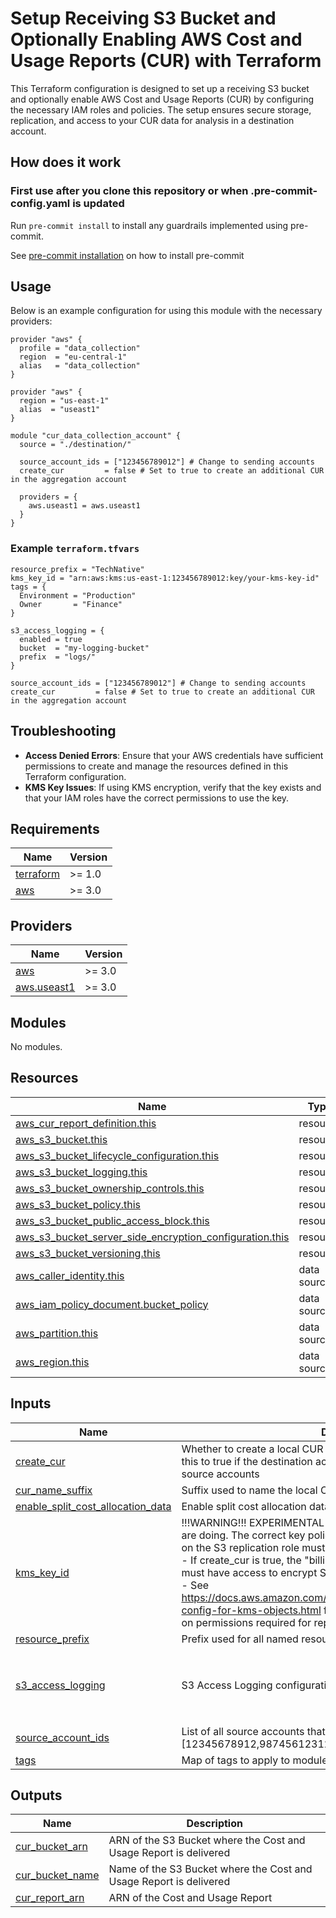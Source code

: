# Setup Receiving S3 Bucket and Optionally Enabling AWS Cost and Usage Reports (CUR) with Terraform

This Terraform configuration is designed to set up a receiving S3 bucket and optionally enable AWS Cost and Usage Reports (CUR) by configuring the necessary IAM roles and policies. The setup ensures secure storage, replication, and access to your CUR data for analysis in a destination account.

## How does it work

### First use after you clone this repository or when .pre-commit-config.yaml is updated

Run `pre-commit install` to install any guardrails implemented using pre-commit.

See [pre-commit installation](https://pre-commit.com/#install) on how to install pre-commit

## Usage

Below is an example configuration for using this module with the necessary providers:

```hcl
provider "aws" {
  profile = "data_collection"
  region  = "eu-central-1"
  alias   = "data_collection"
}

provider "aws" {
  region = "us-east-1"
  alias  = "useast1"
}

module "cur_data_collection_account" {
  source = "./destination/"

  source_account_ids = ["123456789012"] # Change to sending accounts 
  create_cur         = false # Set to true to create an additional CUR in the aggregation account

  providers = {
    aws.useast1 = aws.useast1
  }
}
```
### Example `terraform.tfvars`

```hcl
resource_prefix = "TechNative"
kms_key_id = "arn:aws:kms:us-east-1:123456789012:key/your-kms-key-id"
tags = {
  Environment = "Production"
  Owner       = "Finance"
}

s3_access_logging = {
  enabled = true
  bucket  = "my-logging-bucket"
  prefix  = "logs/"
}

source_account_ids = ["123456789012"] # Change to sending accounts
create_cur         = false # Set to true to create an additional CUR in the aggregation account
```
## Troubleshooting

- **Access Denied Errors**: Ensure that your AWS credentials have sufficient permissions to create and manage the resources defined in this Terraform configuration.
- **KMS Key Issues**: If using KMS encryption, verify that the key exists and that your IAM roles have the correct permissions to use the key.

<!-- BEGIN_TF_DOCS -->
## Requirements

| Name | Version |
|------|---------|
| <a name="requirement_terraform"></a> [terraform](#requirement\_terraform) | >= 1.0 |
| <a name="requirement_aws"></a> [aws](#requirement\_aws) | >= 3.0 |

## Providers

| Name | Version |
|------|---------|
| <a name="provider_aws"></a> [aws](#provider\_aws) | >= 3.0 |
| <a name="provider_aws.useast1"></a> [aws.useast1](#provider\_aws.useast1) | >= 3.0 |

## Modules

No modules.

## Resources

| Name | Type |
|------|------|
| [aws_cur_report_definition.this](https://registry.terraform.io/providers/hashicorp/aws/latest/docs/resources/cur_report_definition) | resource |
| [aws_s3_bucket.this](https://registry.terraform.io/providers/hashicorp/aws/latest/docs/resources/s3_bucket) | resource |
| [aws_s3_bucket_lifecycle_configuration.this](https://registry.terraform.io/providers/hashicorp/aws/latest/docs/resources/s3_bucket_lifecycle_configuration) | resource |
| [aws_s3_bucket_logging.this](https://registry.terraform.io/providers/hashicorp/aws/latest/docs/resources/s3_bucket_logging) | resource |
| [aws_s3_bucket_ownership_controls.this](https://registry.terraform.io/providers/hashicorp/aws/latest/docs/resources/s3_bucket_ownership_controls) | resource |
| [aws_s3_bucket_policy.this](https://registry.terraform.io/providers/hashicorp/aws/latest/docs/resources/s3_bucket_policy) | resource |
| [aws_s3_bucket_public_access_block.this](https://registry.terraform.io/providers/hashicorp/aws/latest/docs/resources/s3_bucket_public_access_block) | resource |
| [aws_s3_bucket_server_side_encryption_configuration.this](https://registry.terraform.io/providers/hashicorp/aws/latest/docs/resources/s3_bucket_server_side_encryption_configuration) | resource |
| [aws_s3_bucket_versioning.this](https://registry.terraform.io/providers/hashicorp/aws/latest/docs/resources/s3_bucket_versioning) | resource |
| [aws_caller_identity.this](https://registry.terraform.io/providers/hashicorp/aws/latest/docs/data-sources/caller_identity) | data source |
| [aws_iam_policy_document.bucket_policy](https://registry.terraform.io/providers/hashicorp/aws/latest/docs/data-sources/iam_policy_document) | data source |
| [aws_partition.this](https://registry.terraform.io/providers/hashicorp/aws/latest/docs/data-sources/partition) | data source |
| [aws_region.this](https://registry.terraform.io/providers/hashicorp/aws/latest/docs/data-sources/region) | data source |

## Inputs

| Name | Description | Type | Default | Required |
|------|-------------|------|---------|:--------:|
| <a name="input_create_cur"></a> [create\_cur](#input\_create\_cur) | Whether to create a local CUR in the destination account or not. Set this to true if the destination account is NOT covered in the CUR of the source accounts | `bool` | n/a | yes |
| <a name="input_cur_name_suffix"></a> [cur\_name\_suffix](#input\_cur\_name\_suffix) | Suffix used to name the local CUR report if create\_cur is `true` | `string` | `"cur"` | no |
| <a name="input_enable_split_cost_allocation_data"></a> [enable\_split\_cost\_allocation\_data](#input\_enable\_split\_cost\_allocation\_data) | Enable split cost allocation data for ECS and EKS for this CUR report | `bool` | `false` | no |
| <a name="input_kms_key_id"></a> [kms\_key\_id](#input\_kms\_key\_id) | !!!WARNING!!! EXPERIMENTAL - Do not use unless you know what you are doing. The correct key policies and IAM permissions<br>on the S3 replication role must be configured external to this module.<br>  - If create\_cur is true, the "billingreports.amazonaws.com" service must have access to encrypt S3 objects with the key ID provided<br>  - See https://docs.aws.amazon.com/AmazonS3/latest/userguide/replication-config-for-kms-objects.html for information<br>    on permissions required for replicating KMS-encrypted objects | `string` | `null` | no |
| <a name="input_resource_prefix"></a> [resource\_prefix](#input\_resource\_prefix) | Prefix used for all named resources, including S3 Bucket | `string` | `"cid"` | no |
| <a name="input_s3_access_logging"></a> [s3\_access\_logging](#input\_s3\_access\_logging) | S3 Access Logging configuration for the CUR bucket | <pre>object({<br>    enabled = bool<br>    bucket  = string<br>    prefix  = string<br>  })</pre> | <pre>{<br>  "bucket": null,<br>  "enabled": false,<br>  "prefix": null<br>}</pre> | no |
| <a name="input_source_account_ids"></a> [source\_account\_ids](#input\_source\_account\_ids) | List of all source accounts that will replicate CUR Data. Ex:  [12345678912,98745612312,...] (fill only on Destination Account) | `list(string)` | n/a | yes |
| <a name="input_tags"></a> [tags](#input\_tags) | Map of tags to apply to module resources | `map(string)` | `{}` | no |

## Outputs

| Name | Description |
|------|-------------|
| <a name="output_cur_bucket_arn"></a> [cur\_bucket\_arn](#output\_cur\_bucket\_arn) | ARN of the S3 Bucket where the Cost and Usage Report is delivered |
| <a name="output_cur_bucket_name"></a> [cur\_bucket\_name](#output\_cur\_bucket\_name) | Name of the S3 Bucket where the Cost and Usage Report is delivered |
| <a name="output_cur_report_arn"></a> [cur\_report\_arn](#output\_cur\_report\_arn) | ARN of the Cost and Usage Report |
<!-- END_TF_DOCS -->
